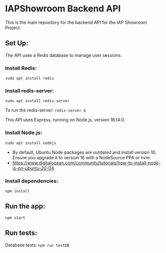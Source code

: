 # IAPShowroom Backend API
This is the main repository for the backend API for the IAP Showroom Project.

## Set Up:

The API uses a Redis database to manage user sessions.

### Install Redis:
`sudo apt install redis`

### Install redis-server:
`sudo apt install redis-server`

To run the redis-server: `redis-server &`

This API uses Express, running on Node.js, version 16.14.0.

### Install Node.js:
`sudo apt install nodejs`
* By default, Ubuntu Node packages are outdated and install version 10. Ensure you upgrade it to version 16 with a NodeSource PPA or nvm:
* https://www.digitalocean.com/community/tutorials/how-to-install-node-js-on-ubuntu-20-04

### Install dependencies:
`npm install`

## Run the app:
`npm start`

## Run tests:
Database tests: `npm run testDB`
